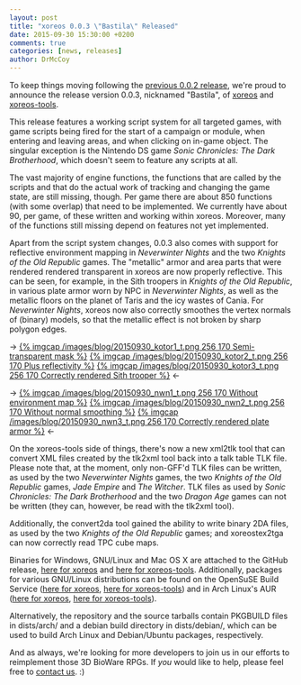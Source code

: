 ```yaml
---
layout: post
title: "xoreos 0.0.3 \"Bastila\" Released"
date: 2015-09-30 15:30:00 +0200
comments: true
categories: [news, releases]
author: DrMcCoy
---
```


To keep things moving following the [previous 0.0.2 release](/blog/2015/07/27/xoreos-0-dot-0-2-aribeth-released/), we're proud to announce the release version 0.0.3, nicknamed "Bastila", of [xoreos](https://github.com/xoreos/xoreos/releases/tag/v0.0.3) and [xoreos-tools](https://github.com/xoreos/xoreos-tools/releases/tag/v0.0.3).

This release features a working script system for all targeted games, with game scripts being fired for the start of a campaign or module, when entering and leaving areas, and when clicking on in-game object. The singular exception is the Nintendo DS game *Sonic Chronicles: The Dark Brotherhood*, which doesn't seem to feature any scripts at all.

The vast majority of engine functions, the functions that are called by the scripts and that do the actual work of tracking and changing the game state, are still missing, though. Per game there are about 850 functions (with some overlap) that need to be implemented. We currently have about 90, per game, of these written and working within xoreos. Moreover, many of the functions still missing depend on features not yet implemented.

Apart from the script system changes, 0.0.3 also comes with support for reflective environment mapping in *Neverwinter Nights* and the two *Knights of the Old Republic* games. The "metallic" armor and area parts that were rendered rendered transparent in xoreos are now properly reflective. This can be seen, for example, in the Sith troopers in *Knights of the Old Republic*, in various plate armor worn by NPC in *Neverwinter Nights*, as well as the metallic floors on the planet of Taris and the icy wastes of Cania. For *Neverwinter Nights*, xoreos now also correctly smoothes the vertex normals of (binary) models, so that the metallic effect is not broken by sharp polygon edges.

-> [{% imgcap /images/blog/20150930_kotor1_t.png 256 170 Semi-transparent mask %}](/images/blog/20150930_kotor1.png) [{% imgcap /images/blog/20150930_kotor2_t.png 256 170 Plus reflectivity %}](/images/blog/20150930_kotor2.png) [{% imgcap /images/blog/20150930_kotor3_t.png 256 170 Correctly rendered Sith trooper %}](/images/blog/20150930_kotor3.png) <-

-> [{% imgcap /images/blog/20150930_nwn1_t.png 256 170 Without environment map %}](/images/blog/20150930_nwn1.png) [{% imgcap /images/blog/20150930_nwn2_t.png 256 170 Without normal smoothing %}](/images/blog/20150930_nwn2.png) [{% imgcap /images/blog/20150930_nwn3_t.png 256 170 Correctly rendered plate armor %}](/images/blog/20150930_nwn3.png) <-

On the xoreos-tools side of things, there's now a new xml2tlk tool that can convert XML files created by the tlk2xml tool back into a talk table TLK file. Please note that, at the moment, only non-GFF'd TLK files can be written, as used by the two *Neverwinter Nights* games, the two *Knights of the Old Republic* games, *Jade Empire* and *The Witcher*. TLK files as used by *Sonic Chronicles: The Dark Brotherhood* and the two *Dragon Age* games can not be written (they can, however, be read with the tlk2xml tool).

Additionally, the convert2da tool gained the ability to write binary 2DA files, as used by the two *Knights of the Old Republic* games; and xoreostex2tga can now correctly read TPC cube maps.

Binaries for Windows, GNU/Linux and Mac OS X are attached to the GitHub release, [here for xoreos](https://github.com/xoreos/xoreos/releases/tag/v0.0.3) and [here for xoreos-tools](https://github.com/xoreos/xoreos-tools/releases/tag/v0.0.3). Additionally, packages for various GNU/Linux distributions can be found on the OpenSuSE Build Service ([here for xoreos](https://software.opensuse.org/download.html?project=home%3ADrMcCoy%3Axoreos&package=xoreos), [here for xoreos-tools](https://software.opensuse.org/download.html?project=home%3ADrMcCoy%3Axoreos&package=xoreos-tools)) and in Arch Linux's AUR ([here for xoreos](https://aur.archlinux.org/packages/xoreos/), [here for xoreos-tools](https://aur.archlinux.org/packages/xoreos-tools/)).

Alternatively, the repository and the source tarballs contain PKGBUILD files in dists/arch/ and a debian build directory in dists/debian/, which can be used to build Arch Linux and Debian/Ubuntu packages, respectively.

And as always, we're looking for more developers to join us in our efforts to reimplement those 3D BioWare RPGs. If *you* would like to help, please feel free to [contact us](https://wiki.xoreos.org/index.php?title=Contact_us). :)
